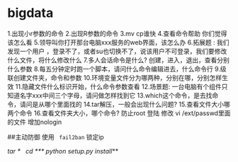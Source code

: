 # bigdata
1.出现小r参数的命令
2.出现R参数的命令
3.mv cp谁快
4.查看命令帮助 你们觉得该怎么看
5.领导叫你打开那台电脑xxx服务的web界面，该怎么办
6.拓展题 : 我们发现一个用户 ，登录不了，或者su也切换不了，说该用户不可登录，我们要修改什么文件，将什么修改什么
7.多人会话命令是什么? 创建，进入，退出，查看分别什么参数
8.每五分钟定时跑一个脚本，请问什么命令编辑进去，什么命令行
9.级联创建文件夹，命令和参数
10.环境变量文件分为哪两种，分别在哪，分别怎样生效
11.隐藏文件什么标识开始，什么命令参数查看
12.场景题:  一台电脑有个组件只知道名字xxx中间三个字母，请问做怎样找到它
13.which这个命令，是去找命令，请问是从哪个里面找的
14.tar解压，一般会出现什么问题?
15.查看文件大小哪两个命令
16.查看文件夹大小，哪个命令?
防止root 登陆 修改  vi /ext/passwd里面的文件 增加nologin

##主动防御
使用 `  fail2ban `  锁定ip

*tar
 *   cd
     ***  python  setup.py install***
     
     
        
        

